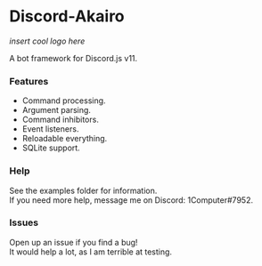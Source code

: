 # Discord-Akairo
*insert cool logo here*  

A bot framework for Discord.js v11.  

### Features
- Command processing.
- Argument parsing.
- Command inhibitors.
- Event listeners.
- Reloadable everything.
- SQLite support.

### Help
See the examples folder for information.  
If you need more help, message me on Discord: 1Computer#7952.  

### Issues
Open up an issue if you find a bug!  
It would help a lot, as I am terrible at testing.  